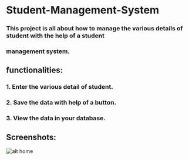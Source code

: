 # Student-Management-System

### This project is all about how to manage the various details of student with the help of a student
### management system.

## functionalities:
 
### 1. Enter the various detail of student.
### 2. Save the data with help of a button.
### 3. View the data in your database.

## Screenshots:

![alt home](https://j019.github.io/Student-Management-System/student_management.png)
